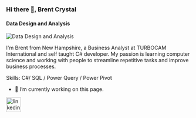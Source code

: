 ### Hi there 👋, Brent Crystal
#### Data Design and Analysis
![Data Design and Analysis](https://images.unsplash.com/photo-1502465771179-51f3535da42c?ixlib=rb-1.2.1&ixid=MnwxMjA3fDB8MHxjb2xsZWN0aW9uLXBhZ2V8MXwzNTc3OTQyfHxlbnwwfHx8fA%3D%3D&auto=format&fit=crop&w=500&q=60)

I'm Brent from New Hampshire, a Business Analyst at TURBOCAM International and self taught C# developer.
My passion is learning computer science and working with people to streamline repetitive tasks and improve business processes.

Skills: C#/ SQL / Power Query / Power Pivot

- 🔭 I’m currently working on this page. 


[<img src='https://cdn.jsdelivr.net/npm/simple-icons@3.0.1/icons/linkedin.svg' alt='linkedin' height='40'>](https://www.linkedin.com/in/brent-crystal/)  
